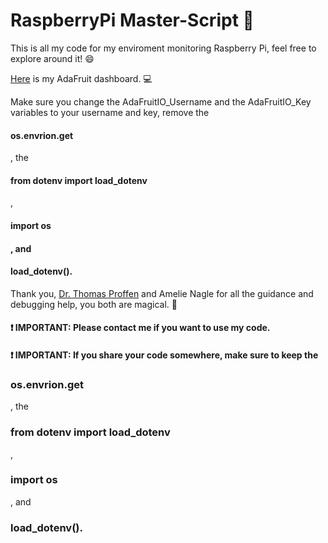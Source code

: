 <h1>RaspberryPi Master-Script &#128013;</h1>

<p>This is all my code for my enviroment monitoring Raspberry Pi, feel free to explore around it! &#128516;</p>
<p><a href="https://io.adafruit.com/Thuviksa/dashboards/weather-monitor">Here</a> is my AdaFruit dashboard. &#128187;</p>
<p>Make sure you change the AdaFruitIO_Username and the AdaFruitIO_Key variables to your username and key, remove the <h4>os.envrion.get</h4>, the<h4> from dotenv import load_dotenv</h4>,<h4> import os<h4>, and<h4> load_dotenv().</h4>

<p>Thank you, <a href="https://github.com/tproffen">Dr. Thomas Proffen</a> and Amelie Nagle for all the guidance and debugging help, you both are magical. &#129412;</p>

<h4>&#10071; IMPORTANT: Please contact me if you want to use my code.</h4>
<h4>&#10071; IMPORTANT: If you share your code somewhere, make sure to keep the <h3>os.envrion.get</h3>, the<h3> from dotenv import load_dotenv</h3>,<h3> import os</h3>, and<h3> load_dotenv().</h3>


